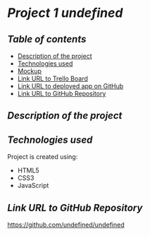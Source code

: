 # **_Project 1 undefined_**

## **_Table of contents_**
* [Description of the project](#description-of-the-project)
* [Technologies used](#technologies-used)
* [Mockup](#mockup)
* [Link URL to Trello Board](#link-URL-to-Trello-Board)
* [Link URL to deployed app on GitHub](#link-URL-to-deployed-app-on-GitHub)
* [Link URL to GitHub Repository](#link-URL-to-GitHub-repository)

## **_Description of the project_**

## **_Technologies used_**
Project is created using:
* HTML5
* CSS3
* JavaScript

## **_Link URL to GitHub Repository_**
https://github.com/undefined/undefined
